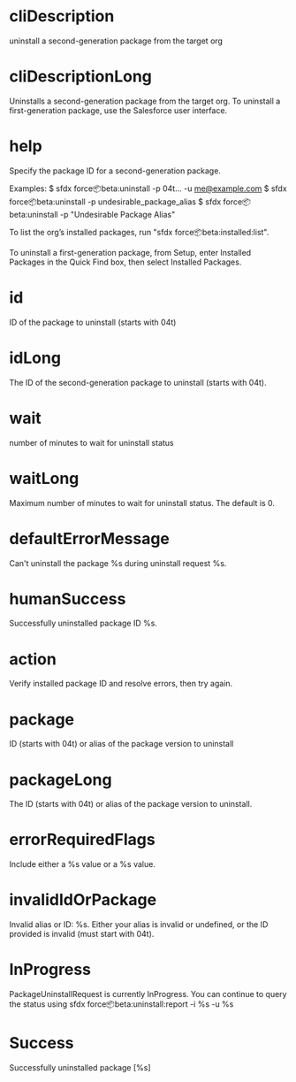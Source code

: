 # cliDescription

uninstall a second-generation package from the target org

# cliDescriptionLong

Uninstalls a second-generation package from the target org. To uninstall a first-generation package, use the Salesforce user interface.

# help

Specify the package ID for a second-generation package.

Examples:
$ sfdx force:package:beta:uninstall -p 04t... -u me@example.com
$ sfdx force:package:beta:uninstall -p undesirable_package_alias
$ sfdx force:package:beta:uninstall -p "Undesirable Package Alias"

To list the org’s installed packages, run "sfdx force:package:beta:installed:list".

To uninstall a first-generation package, from Setup, enter Installed Packages in the Quick Find box, then select Installed Packages.

# id

ID of the package to uninstall (starts with 04t)

# idLong

The ID of the second-generation package to uninstall (starts with 04t).

# wait

number of minutes to wait for uninstall status

# waitLong

Maximum number of minutes to wait for uninstall status. The default is 0.

# defaultErrorMessage

Can't uninstall the package %s during uninstall request %s.

# humanSuccess

Successfully uninstalled package ID %s.

# action

Verify installed package ID and resolve errors, then try again.

# package

ID (starts with 04t) or alias of the package version to uninstall

# packageLong

The ID (starts with 04t) or alias of the package version to uninstall.

# errorRequiredFlags

Include either a %s value or a %s value.

# invalidIdOrPackage

Invalid alias or ID: %s. Either your alias is invalid or undefined, or the ID provided is invalid (must start with 04t).

# InProgress

PackageUninstallRequest is currently InProgress.
You can continue to query the status using sfdx force:package:beta:uninstall:report -i %s -u %s

# Success

Successfully uninstalled package [%s]
